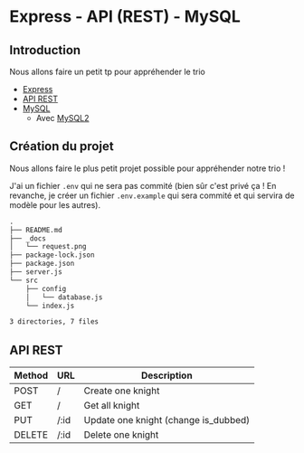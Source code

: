 # Express - API (REST) - MySQL

## Introduction

Nous allons faire un petit tp pour appréhender le trio

-   [Express](https://expressjs.com/)
-   [API REST](https://www.redhat.com/en/topics/api/what-is-a-rest-api)
-   [MySQL](https://www.mysql.com/fr/)
    -   Avec [MySQL2](https://www.npmjs.com/package/mysql2)

## Création du projet

Nous allons faire le plus petit projet possible pour appréhender notre trio !

J'ai un fichier `.env` qui ne sera pas commité (bien sûr c'est privé ça ! En revanche, je créer un fichier `.env.example` qui sera commité et qui servira de modèle pour les autres).

```txt
.
├── README.md
├── _docs
│   └── request.png
├── package-lock.json
├── package.json
├── server.js
└── src
    ├── config
    │   └── database.js
    └── index.js

3 directories, 7 files
```

## API REST

| Method | URL  | Description                          |
| ------ | ---- | ------------------------------------ |
| POST   | /    | Create one knight                    |
| GET    | /    | Get all knight                       |
| PUT    | /:id | Update one knight (change is_dubbed) |
| DELETE | /:id | Delete one knight                    |
